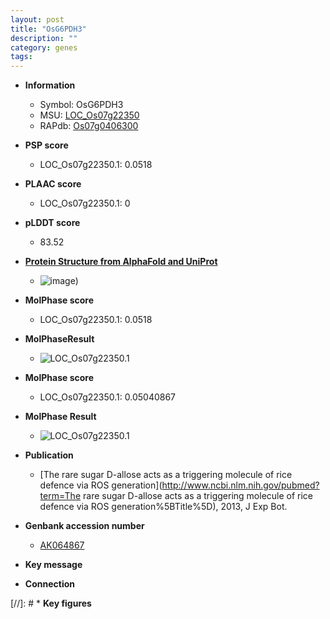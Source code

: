 ```yaml
---
layout: post
title: "OsG6PDH3"
description: ""
category: genes
tags: 
---
```


* **Information**  
    + Symbol: OsG6PDH3  
    + MSU: [LOC_Os07g22350](http://rice.plantbiology.msu.edu/cgi-bin/ORF_infopage.cgi?orf=LOC_Os07g22350)  
    + RAPdb: [Os07g0406300](http://rapdb.dna.affrc.go.jp/viewer/gbrowse_details/irgsp1?name=Os07g0406300)  

* **PSP score**  
    + LOC_Os07g22350.1: 0.0518 

* **PLAAC score**  
    + LOC_Os07g22350.1: 0 

* **pLDDT score**
    + 83.52

* **[Protein Structure from AlphaFold and UniProt](https://www.uniprot.org/uniprotkb/Q7EYK9/entry#structure)**
    + ![image](https://ricepsp.github.io/images/Q7/AF-Q7EYK9-F1.png))

* **MolPhase score**
    + LOC_Os07g22350.1: 0.0518

* **MolPhaseResult**
    + ![LOC_Os07g22350.1](https://ricepsp.github.io/pictures/LOC_Os07g/LOC_Os07g22350.1.png)

* **MolPhase score**
    + LOC_Os07g22350.1: 0.05040867

* **MolPhase Result**
    + ![LOC_Os07g22350.1](https://304243504.github.io/Pictures/LOC_Os07g/LOC_Os07g22350.1.png)

* **Publication**  
    + [The rare sugar D-allose acts as a triggering molecule of rice defence via ROS generation](http://www.ncbi.nlm.nih.gov/pubmed?term=The rare sugar D-allose acts as a triggering molecule of rice defence via ROS generation%5BTitle%5D), 2013, J Exp Bot.

* **Genbank accession number**  
    + [AK064867](http://www.ncbi.nlm.nih.gov/nuccore/AK064867)

* **Key message**  

* **Connection**  

[//]: # * **Key figures**  


